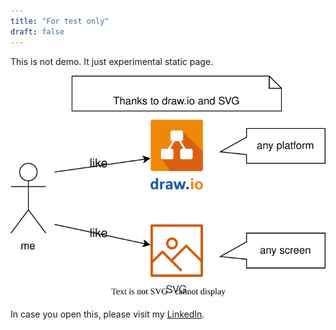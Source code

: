 ```yaml
---
title: "For test only"
draft: false
---
```


This is not demo. It just experimental static page.

![smile diagram](smile.drawio.svg "draw.io smile")

In case you open this, please visit my [LinkedIn](https://www.linkedin.com/in/max-k7v/).
